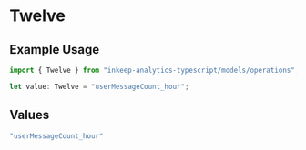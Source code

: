 # Twelve

## Example Usage

```typescript
import { Twelve } from "inkeep-analytics-typescript/models/operations";

let value: Twelve = "userMessageCount_hour";
```

## Values

```typescript
"userMessageCount_hour"
```